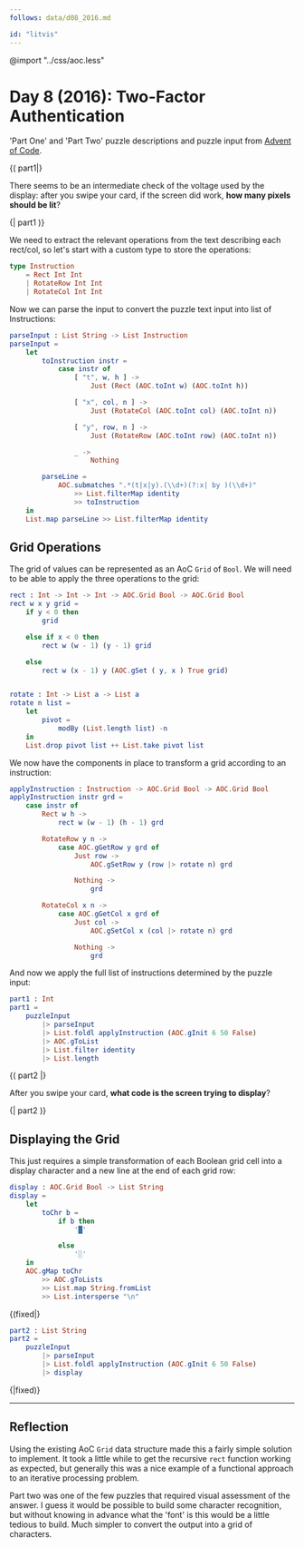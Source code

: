 ```yaml
---
follows: data/d08_2016.md

id: "litvis"
---
```


@import "../css/aoc.less"

# Day 8 (2016): Two-Factor Authentication

'Part One' and 'Part Two' puzzle descriptions and puzzle input from [Advent of Code](https://adventofcode.com/2016/day/8).

{( part1|}

There seems to be an intermediate check of the voltage used by the display: after you swipe your card, if the screen did work, **how many pixels should be lit**?

{| part1 )}

We need to extract the relevant operations from the text describing each rect/col, so let's start with a custom type to store the operations:

```elm {l}
type Instruction
    = Rect Int Int
    | RotateRow Int Int
    | RotateCol Int Int
```

Now we can parse the input to convert the puzzle text input into list of Instructions:

```elm {l}
parseInput : List String -> List Instruction
parseInput =
    let
        toInstruction instr =
            case instr of
                [ "t", w, h ] ->
                    Just (Rect (AOC.toInt w) (AOC.toInt h))

                [ "x", col, n ] ->
                    Just (RotateCol (AOC.toInt col) (AOC.toInt n))

                [ "y", row, n ] ->
                    Just (RotateRow (AOC.toInt row) (AOC.toInt n))

                _ ->
                    Nothing

        parseLine =
            AOC.submatches ".*(t|x|y).(\\d+)(?:x| by )(\\d+)"
                >> List.filterMap identity
                >> toInstruction
    in
    List.map parseLine >> List.filterMap identity
```

## Grid Operations

The grid of values can be represented as an AoC `Grid` of `Bool`. We will need to be able to apply the three operations to the grid:

```elm {l}
rect : Int -> Int -> Int -> AOC.Grid Bool -> AOC.Grid Bool
rect w x y grid =
    if y < 0 then
        grid

    else if x < 0 then
        rect w (w - 1) (y - 1) grid

    else
        rect w (x - 1) y (AOC.gSet ( y, x ) True grid)


rotate : Int -> List a -> List a
rotate n list =
    let
        pivot =
            modBy (List.length list) -n
    in
    List.drop pivot list ++ List.take pivot list
```

We now have the components in place to transform a grid according to an instruction:

```elm {l}
applyInstruction : Instruction -> AOC.Grid Bool -> AOC.Grid Bool
applyInstruction instr grd =
    case instr of
        Rect w h ->
            rect w (w - 1) (h - 1) grd

        RotateRow y n ->
            case AOC.gGetRow y grd of
                Just row ->
                    AOC.gSetRow y (row |> rotate n) grd

                Nothing ->
                    grd

        RotateCol x n ->
            case AOC.gGetCol x grd of
                Just col ->
                    AOC.gSetCol x (col |> rotate n) grd

                Nothing ->
                    grd
```

And now we apply the full list of instructions determined by the puzzle input:

```elm {l r}
part1 : Int
part1 =
    puzzleInput
        |> parseInput
        |> List.foldl applyInstruction (AOC.gInit 6 50 False)
        |> AOC.gToList
        |> List.filter identity
        |> List.length
```

{( part2 |}

After you swipe your card, **what code is the screen trying to display**?

{| part2 )}

## Displaying the Grid

This just requires a simple transformation of each Boolean grid cell into a display character and a new line at the end of each grid row:

```elm {l}
display : AOC.Grid Bool -> List String
display =
    let
        toChr b =
            if b then
                '█'

            else
                '░'
    in
    AOC.gMap toChr
        >> AOC.gToLists
        >> List.map String.fromList
        >> List.intersperse "\n"
```

{(fixed|}

```elm {l m}
part2 : List String
part2 =
    puzzleInput
        |> parseInput
        |> List.foldl applyInstruction (AOC.gInit 6 50 False)
        |> display
```

{|fixed)}

---

## Reflection

Using the existing AoC `Grid` data structure made this a fairly simple solution to implement. It took a little while to get the recursive `rect` function working as expected, but generally this was a nice example of a functional approach to an iterative processing problem.

Part two was one of the few puzzles that required visual assessment of the answer. I guess it would be possible to build some character recognition, but without knowing in advance what the 'font' is this would be a little tedious to build. Much simpler to convert the output into a grid of characters.
